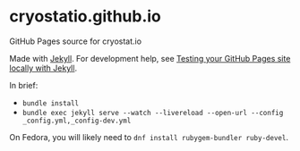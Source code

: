 # cryostatio.github.io

GitHub Pages source for cryostat.io

Made with [Jekyll](https://jekyllrb.com). For development help, see
[Testing your GitHub Pages site locally with Jekyll](https://docs.github.com/en/pages/setting-up-a-github-pages-site-with-jekyll/testing-your-github-pages-site-locally-with-jekyll).

In brief:
- `bundle install`
- `bundle exec jekyll serve --watch --livereload --open-url --config _config.yml,_config-dev.yml`

On Fedora, you will likely need to `dnf install rubygem-bundler ruby-devel`.
